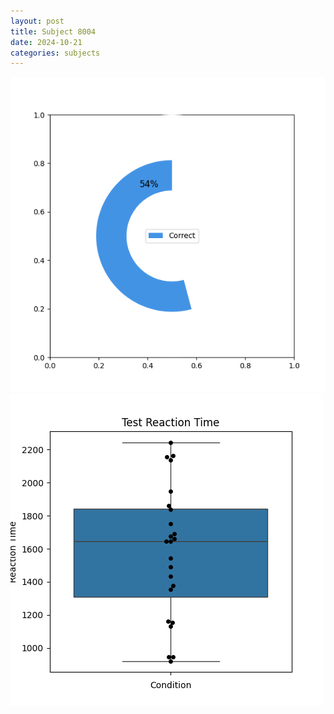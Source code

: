 ```yaml
---
layout: post
title: Subject 8004
date: 2024-10-21
categories: subjects
---
```


![](data/8004/run-20/8004_FN_acc_test.png)
![](data/8004/run-20/8004_FN_rt.png)
